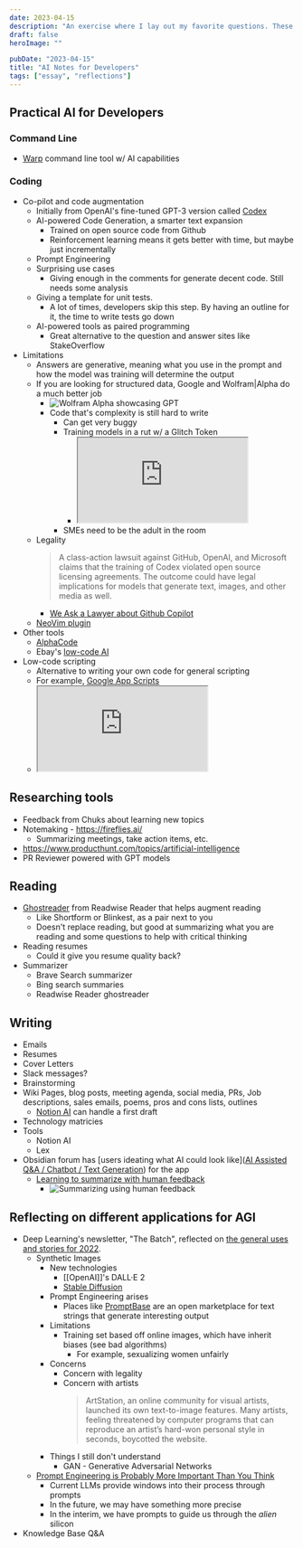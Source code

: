 ```yaml
---
date: 2023-04-15
description: "An exercise where I lay out my favorite questions. These questions are long-term problems without easy answers."
draft: false
heroImage: ""

pubDate: "2023-04-15"
title: "AI Notes for Developers"
tags: ["essay", "reflections"]
---
```


## Practical AI for Developers

### Command Line

- [Warp](https://www.warp.dev/) command line tool w/ AI capabilities

### Coding

- Co-pilot and code augmentation
  - Initially from OpenAI's fine-tuned GPT-3 version called [Codex](https://arxiv.org/abs/2107.03374)
  - AI-powered Code Generation, a smarter text expansion
    - Trained on open source code from Github
    - Reinforcement learning means it gets better with time, but maybe just incrementally
  - Prompt Engineering
  - Surprising use cases
    - Giving enough in the comments for generate decent code. Still needs some analysis
  - Giving a template for unit tests.
    - A lot of times, developers skip this step. By having an outline for it, the time to write tests go down
  - AI-powered tools as paired programming
    - Great alternative to the question and answer sites like StakeOverflow
- Limitations
  - Answers are generative, meaning what you use in the prompt and how the model was training will determine the output
  - If you are looking for structured data, Google and Wolfram|Alpha do a much better job
    - ![Wolfram Alpha showcasing GPT](https://content.wolfram.com/uploads/sites/43/2023/01/ChatGPT-hero-v4.png)
    - Code that's complexity is still hard to write
      - Can get very buggy
      - Training models in a rut w/ a Glitch Token
        - <iframe class="aspect-video w-full my-2" src="https://www.youtube.com/embed/WO2X3oZEJOA" title="YouTube video player" allow="accelerometer; autoplay; clipboard-write; encrypted-media; gyroscope; picture-in-picture; web-share" allowfullscreen></iframe>
      - SMEs need to be the adult in the room
  - Legality
    > A class-action lawsuit against GitHub, OpenAI, and Microsoft claims that the training of Codex violated open source licensing agreements. The outcome could have legal implications for models that generate text, images, and other media as well.
    - [We Ask a Lawyer about Github Copilot](https://changelog.com/podcast/458)
  - [NeoVim plugin](https://github.com/github/copilot.vim)
- Other tools
  - [AlphaCode](https://www.deeplearning.ai/the-batch/competitive-coder/)
  - Ebay's [low-code AI](https://www.protocol.com/enterprise/ebay-ai-mekel-bobrov?utm_campaign=The%20Batch&utm_source=hs_email&utm_medium=email)
- Low-code scripting
  - Alternative to writing your own code for general scripting
  - For example, [Google App Scripts](https://www.google.com/script/start/)
  - <iframe class="aspect-video w-full my-2" src="https://www.youtube.com/embed/jPhJbKBuNnA" title="YouTube video player" allow="accelerometer; autoplay; clipboard-write; encrypted-media; gyroscope; picture-in-picture; web-share" allowfullscreen></iframe>

## Researching tools

- Feedback from Chuks about learning new topics
- Notemaking - https://fireflies.ai/
  - Summarizing meetings, take action items, etc.
- https://www.producthunt.com/topics/artificial-intelligence
- PR Reviewer powered with GPT models

## Reading

- [Ghostreader](https://readwise.io/read) from Readwise Reader that helps augment reading
  - Like Shortform or Blinkest, as a pair next to you
  - Doesn't replace reading, but good at summarizing what you are reading and some questions to help with critical thinking
- Reading resumes
  - Could it give you resume quality back?
- Summarizer
  - Brave Search summarizer
  - Bing search summaries
  - Readwise Reader ghostreader

## Writing

- Emails
- Resumes
- Cover Letters
- Slack messages?
- Brainstorming
- Wiki Pages, blog posts, meeting agenda, social media, PRs, Job descriptions, sales emails, poems, pros and cons lists, outlines
  - [Notion AI](https://www.notion.so/product/ai) can handle a first draft
- Technology matricies
- Tools
  - Notion AI
  - Lex
- Obsidian forum has [users ideating what AI could look like]([AI Assisted Q&A / Chatbot / Text Generation](https://forum.obsidian.md/t/ai-assisted-q-a-chatbot-text-generation/56014)) for the app
  - [Learning to summarize with human feedback](https://openai.com/research/learning-to-summarize-with-human-feedback)
    - ![Summarizing using human feedback](https://openaicom.imgix.net/c8746ba3-7546-4492-8d1e-f7ec6dbae5e0/approach.svg?fm=auto&auto=compress,format&fit=min&w=3840&h=1982)

## Reflecting on different applications for AGI

- Deep Learning's newsletter, "The Batch", reflected on [the general uses and stories for 2022](https://www.deeplearning.ai/the-batch/issue-176/).
  - Synthetic Images
    - New technologies
      - [[OpenAI]]'s DALL·E 2
      - [Stable Diffusion](https://stability.ai/blog/stable-diffusion-public-release)
    - Prompt Engineering arises
      - Places like [PromptBase](https://www.deeplearning.ai/the-batch/prompting-dall-e-for-fun-and-profit/) are an open marketplace for text strings that generate interesting output
    - Limitations
      - Training set based off online images, which have inherit biases (see bad algorithms)
        - For example, sexualizing women unfairly
    - Concerns
      - Concern with legality
      - Concern with artists
        > ArtStation, an online community for visual artists, launched its own text-to-image features. Many artists, feeling threatened by computer programs that can reproduce an artist’s hard-won personal style in seconds, boycotted the website.
    - Things I still don't understand
      - GAN - Generative Adversarial Networks
  - [Prompt Engineering is Probably More Important Than You Think](https://thealgorithmicbridge.substack.com/p/prompt-engineering-is-probably-more?utm_source=substack&utm_medium=email)
    - Current LLMs provide windows into their process through prompts
    - In the future, we may have something more precise
    - In the interim, we have prompts to guide us through the _alien_ silicon
- Knowledge Base Q&A
